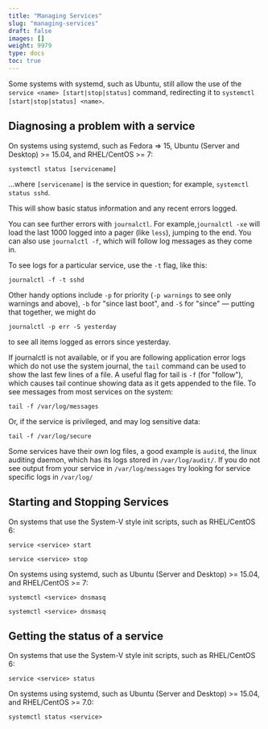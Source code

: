 ```yaml
---
title: "Managing Services"
slug: "managing-services"
draft: false
images: []
weight: 9979
type: docs
toc: true
---
```


Some systems with systemd, such as Ubuntu, still allow the use of the `service <name> [start|stop|status]` command, redirecting it to `systemctl [start|stop|status] <name>`.

## Diagnosing a problem with a service
On systems using systemd, such as Fedora => 15, Ubuntu (Server and Desktop) >= 15.04, and RHEL/CentOS >= 7:

`systemctl status [servicename]`

...where `[servicename]` is the service in question; for example, `systemctl status sshd`.

This will show basic status information and any recent errors logged.

You can see further errors with `journalctl`. For example,`journalctl -xe` will load the last 1000 logged into a pager (like `less`), jumping to the end. You can also use `journalctl -f`, which will follow log messages as they come in.

To see logs for a particular service, use the `-t` flag, like this:

    journalctl -f -t sshd

Other handy options include `-p` for priority (`-p warnings` to see only warnings and above), `-b` for "since last boot", and `-S` for "since" — putting that together, we might do

    journalctl -p err -S yesterday

to see all items logged as errors since yesterday.


If journalctl is not available, or if you are following application error logs which do not use the system journal, the `tail` command can be used to show the last few lines of a file. A useful flag for tail is `-f` (for "follow"), which causes tail continue showing data as it gets appended to the file. To see messages from most services on the system:

`tail -f /var/log/messages`

Or, if the service is privileged, and may log sensitive data:

`tail -f /var/log/secure`

Some services have their own log files, a good example is `auditd`, the linux auditing daemon, which has its logs stored in `/var/log/audit/`. If you do not see output from your service in `/var/log/messages` try looking for service specific logs in `/var/log/`



## Starting and Stopping Services
On systems that use the System-V style init scripts, such as RHEL/CentOS 6:
    
`service <service> start`

`service <service> stop`

On systems using systemd, such as Ubuntu (Server and Desktop) >= 15.04, and RHEL/CentOS >= 7:

`systemctl <service> dnsmasq`

`systemctl <service> dnsmasq`



## Getting the status of a service
On systems that use the System-V style init scripts, such as RHEL/CentOS 6: 
    
`service <service> status`

On systems using systemd, such as Ubuntu (Server and Desktop) >= 15.04, and RHEL/CentOS >= 7.0:

`systemctl status <service>`


